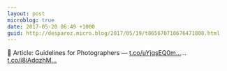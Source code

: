 ```yaml
---
layout: post
microblog: true
date: 2017-05-20 06:49 +1000
guid: http://desparoz.micro.blog/2017/05/19/t865670710676471808.html
---
```

🔗 Article: Guidelines for Photographers — [t.co/uYjqsEQ0m...](https://t.co/uYjqsEQ0mi)… [t.co/i8iAdqzhM...](https://t.co/i8iAdqzhMi)
